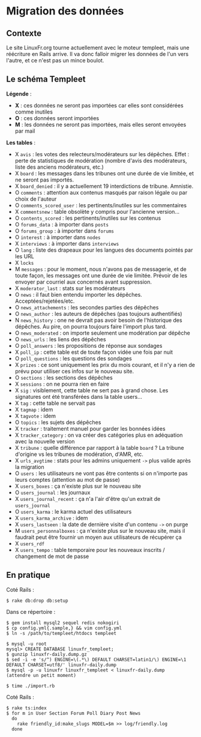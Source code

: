 Migration des données
=====================

Contexte
--------

Le site LinuxFr.org tourne actuellement avec le moteur templeet, mais une réécriture en Rails arrive. Il va donc falloir migrer les données de l'un vers l'autre, et ce n'est pas un mince boulot.


Le schéma Templeet
------------------

**Légende** :

* **X** : ces données ne seront pas importées car elles sont considérées comme inutiles
* **O** : ces données seront importées
* **M** : les données ne seront pas importées, mais elles seront envoyées par mail

**Les tables** :

* X `avis` : les votes des relecteurs/modérateurs sur les dépêches. Effet : perte de statistiques de modération (nombre d'avis des modérateurs, liste des anciens modérateurs, etc.)
* X `board` : les messages dans les tribunes ont une durée de vie limitée, et ne seront pas importés.
* X `board_denied` : il y a actuellement 19 interdictions de tribune. Amnistie.
* O `comments` : attention aux contenus masqués par raison légale ou par choix de l'auteur
* O `comments_scored_user` : les pertinents/inutiles sur les commentaires
* X `commentsnew` : table obsolète y compris pour l'ancienne version...
* O `contents_scored` : les pertinents/inutiles sur les contenus
* O `forums_data` : à importer dans `posts`
* O `forums_group` : à importer dans `forums`
* O `interest` : à importer dans `nodes`
* X `interviews` : à importer dans `interviews`
* O `lang` : liste des drapeaux pour les langues des documents pointés par les URL
* X `locks`
* M `messages` : pour le moment, nous n'avons pas de messagerie, et de toute façon, les messages ont une durée de vie limitée. Prévoir de les envoyer par courriel aux concernés avant suppression.
* X `moderator_last` : stats sur les modérateurs
* O `news` : il faut bien entendu importer les dépêches. Acceptées/rejetées/etc.
* O `news_attachements` : les secondes parties des dépêches
* O `news_author` : les auteurs de dépêches (pas toujours authentifiés)
* N `news_history` : one ne devrait pas avoir besoin de l'historique des dépêches. Au pire, on pourra toujours faire l'import plus tard.
* O `news_moderated` : on importe seulement une modération par dépêche
* O `news_urls` : les liens des dépêches
* O `poll_answers` : les propositions de réponse aux sondages
* X `poll_ip` : cette table est de toute façon vidée une fois par nuit
* O `poll_questions` : les questions des sondages
* X `prizes` : ce sont uniquement les prix du mois courant, et il n'y a rien de prévu pour utiliser ces infos sur le nouveau site.
* O `sections` : les sections des dépêches
* X `sessions` : on ne pourra rien en faire
* X `sig` : visiblement, cette table ne sert pas à grand chose. Les signatures ont été transférées dans la table users...
* X `tag` : cette table ne servait pas
* X `tagmap` : idem
* X `tagvote` : idem
* O `topics` : les sujets des dépêches
* X `tracker` : traitement manuel pour garder les bonnées idées
* X `tracker_category` : on va créer des catégories plus en adéquation avec la nouvelle version
* X `tribune` : quelle différence par rapport à la table `board` ? La tribune d'origine vs les tribunes de modération, d'AMR, etc.
* X `urls_avgtime` : stats pour les admins uniquement `->` plus valide après la migration
* O `users` : les utilisateurs ne vont pas être contents si on n'importe pas leurs comptes (attention au mot de passe)
* X `users_boxes` : ça n'existe plus sur le nouveau site
* O `users_journal` : les journaux
* X `users_journal_recent` : ça n'a l'air d'être qu'un extrait de `users_journal`
* O `users_karma` : le karma actuel des utilisateurs
* X `users_karma_archive` : idem
* X `users_lastseen` : la date de dernière visite d'un contenu `->` on purge
* M `users_personnalboxes` : ça n'existe plus sur le nouveau site, mais il faudrait peut être fournir un moyen aux utilisateurs de récupérer ça
* X `users_rdf`
* X `users_tempo` : table temporaire pour les nouveaux inscrits / changement de mot de passe


En pratique
-----------

Coté Rails :

    $ rake db:drop db:setup

Dans ce répertoire :

    $ gem install mysql2 sequel redis nokogiri
    $ cp config.yml{.sample,} && vim config.yml
    $ ln -s /path/to/templeet/htdocs templeet

    $ mysql -u root
    mysql> CREATE DATABASE linuxfr_templeet;
    $ gunzip linuxfr-daily.dump.gz
    $ sed -i -e 's/^) ENGINE=\(.*\) DEFAULT CHARSET=latin1/\) ENGINE=\1 DEFAULT CHARSET=utf8/' linuxfr-daily.dump
    $ mysql -p -u linuxfr linuxfr_templeet < linuxfr-daily.dump
    (attendre un petit moment)

    $ time ./import.rb

Coté Rails :

    $ rake ts:index
    $ for m in User Section Forum Poll Diary Post News
      do
        rake friendly_id:make_slugs MODEL=$m >> log/friendly.log
      done

